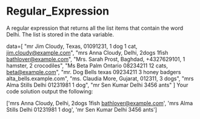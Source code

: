 # Regular_Expression
A regular expression that returns all the list items that contain the word Delhi. The list is stored in the data variable.

data=[
    "mr Jim Cloudy, Texas, 01091231, 1 dog 1 cat, jim.cloudy@example.com", 
    "mrs Anna Cloudy, Delhi, 2dogs 1fish bathlover@example.com",
    "Mrs. Sarah Prost, Baghdad, +4327629101, 1 hamster, 2 crocodiles",
    "Ms Beta Palm Ontario 08234211 12 cats, beta@example.com",
    "mr. Dog Bells texas 09234211 3 honey badgers alta_bells.example.com",
    "ms. Claudia More, Gujarat, 012311, 3 dogs",
    "mrs Alma Stills Delhi 01231981 1 dog",
    "mr Sen Kumar Delhi 3456 ants"
]
Your code solution output the following:

['mrs Anna Cloudy, Delhi, 2dogs 1fish bathlover@example.com',
 'mrs Alma Stills Delhi 01231981 1 dog',
 'mr Sen Kumar Delhi 3456 ants']
